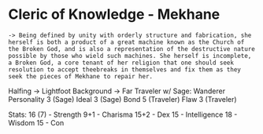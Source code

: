 # Cleric of Knowledge - Mekhane
    -> Being defined by unity with orderly structure and fabrication, she herself is both a product of a great machine known as the Church of the Broken God, and is also a representation of the destructive nature possible by those who wield such machines. She herself is incomplete, a Broken God, a core tenant of her religion that one should seek resolution to accept theebreaks in themselves and fix them as they seek the pieces of Mekhane to repair her.

Halfing
    -> Lightfoot
Background
    -> Far Traveler w/ Sage:
        Wanderer
        Personality 3 (Sage)
        Ideal 3 (Sage)
        Bond 5 (Traveler)
        Flaw 3 (Traveler)

Stats: 
16 (7) - Strength
9+1 - Charisma
15+2 - Dex
15 - Intelligence
18 - Wisdom
15 - Con
